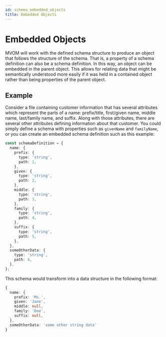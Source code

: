 ```yaml
---
id: schema_embedded_objects
title: Embedded Objects
---
```


# Embedded Objects

MVOM will work with the defined schema structure to produce an object that follows the structure of the schema. That is, a property of a schema definition can also be a schema definition. In this way, an object can be embedded in the parent object. This allows for relating data that might be semantically understood more easily if it was held in a contained object rather than being properties of the parent object.

## Example

Consider a file containing customer information that has several attributes which represent the parts of a name: prefix/title, first/given name, middle name, last/family name, and suffix. Along with those attributes, there are several other attributes defining information about that customer. You could simply define a schema with properties such as `givenName` and `familyName`, or you can create an embedded schema definition such as this example:

```ts
const schemaDefinition = {
  name: {
    prefix: {
      type: 'string',
      path: 1,
    },
    given: {
      type: 'string',
      path: 2,
    },
    middle: {
      type: 'string',
      path: 3,
    },
    family: {
      type: 'string',
      path: 4,
    },
    suffix: {
      type: 'string',
      path: 5,
    },
  },
  someOtherData: {
    type: 'string',
    path: 6,
  },
};
```

This schema would transform into a data structure in the following format:

```ts
{
  name: {
    prefix: 'Ms.',
    given: 'Jane',
    middle: null,
    family: 'Doe',
    suffix: null,
  },
  someOtherData: 'some other string data'
}
```
